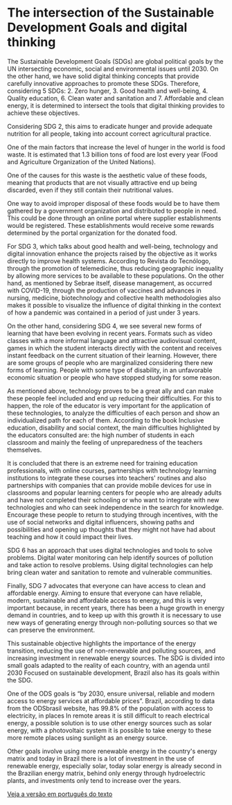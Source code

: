 # The intersection of the Sustainable Development Goals and digital thinking

The Sustainable Development Goals (SDGs) are global political goals by the UN intersecting economic, social and environmental issues until 2030. On the other hand, we have solid digital thinking concepts that provide carefully innovative approaches to promote these SDGs. Therefore, considering 5 SDGs: 2. Zero hunger, 3. Good health and well-being, 4. Quality education, 6. Clean water and sanitation and 7. Affordable and clean energy, it is determined to intersect the tools that digital thinking provides to achieve these objectives.

Considering SDG 2, this aims to eradicate hunger and provide adequate nutrition for all people, taking into account correct agricultural practice.

One of the main factors that increase the level of hunger in the world is food waste. It is estimated that 1.3 billion tons of food are lost every year (Food and Agriculture Organization of the United Nations).

One of the causes for this waste is the aesthetic value of these foods, meaning that products that are not visually attractive end up being discarded, even if they still contain their nutritional values.

One way to avoid improper disposal of these foods would be to have them gathered by a government organization and distributed to people in need. This could be done through an online portal where supplier establishments would be registered. These establishments would receive some rewards determined by the portal organization for the donated food.

For SDG 3, which talks about good health and well-being, technology and digital innovation enhance the projects raised by the objective as it works directly to improve health systems. According to Revista do Tecnólogo, through the promotion of telemedicine, thus reducing geographic inequality by allowing more services to be available to these populations. On the other hand, as mentioned by Sebrae itself, disease management, as occurred with COVID-19, through the production of vaccines and advances in nursing, medicine, biotechnology and collective health methodologies also makes it possible to visualize the influence of digital thinking in the context of how a pandemic was contained in a period of just under 3 years.

On the other hand, considering SDG 4, we see several new forms of learning that have been evolving in recent years. Formats such as video classes with a more informal language and attractive audiovisual content, games in which the student interacts directly with the content and receives instant feedback on the current situation of their learning. However, there are some groups of people who are marginalized considering there new forms of learning. People with some type of disability, in an unfavorable economic situation or people who have stopped studying for some reason. 

As mentioned above, technology proves to be a great ally and can make these people feel included and end up reducing their difficulties. For this to happen, the role of the educator is very important for the application of these technologies, to analyze the difficulties of each person and show an individualized path for each of them. According to the book Inclusive education, disability and social context, the main difficulties highlighted by the educators consulted are: the high number of students in each classroom and mainly the feeling of unpreparedness of the teachers themselves. 

It is concluded that there is an extreme need for training education professionals, with online courses, partnerships with technology learning institutions to integrate these courses into teachers' routines and also partnerships with companies that can provide mobile devices for use in classrooms and popular learning centers for people who are already adults and have not completed their schooling or who want to integrate with new technologies and who can seek independence in the search for knowledge. Encourage these people to return to studying through incentives, with the use of social networks and digital influencers, showing paths and possibilities and opening up thoughts that they might not have had about teaching and how it could impact their lives.

SDG 6 has an approach that uses digital technologies and tools to solve problems. Digital water monitoring can help identify sources of pollution and take action to resolve problems. Using digital technologies can help bring clean water and sanitation to remote and vulnerable communities.

Finally, SDG 7 advocates that everyone can have access to clean and affordable energy. Aiming to ensure that everyone can have reliable, modern, sustainable and affordable access to energy, and this is very important because, in recent years, there has been a huge growth in energy demand in countries, and to keep up with this growth it is necessary to use new ways of generating energy through non-polluting sources so that we can preserve the environment.

This sustainable objective highlights the importance of the energy transition, reducing the use of non-renewable and polluting sources, and increasing investment in renewable energy sources. The SDG is divided into small goals adapted to the reality of each country, with an agenda until 2030 Focused on sustainable development, Brazil also has its goals within the SDG.

One of the ODS goals is “by 2030, ensure universal, reliable and modern access to energy services at affordable prices”. Brazil, according to data from the ODSbrasil website, has 99.8% of the population with access to electricity, in places In remote areas it is still difficult to reach electrical energy, a possible solution is to use other energy sources such as solar energy, with a photovoltaic system it is possible to take energy to these more remote places using sunlight as an energy source.

Other goals involve using more renewable energy in the country's energy matrix and today in Brazil there is a lot of investment in the use of renewable energy, especially solar, today solar energy is already second in the Brazilian energy matrix, behind only energy through hydroelectric plants, and investments only tend to increase over the years.

[Veja a versão em português do texto](https://mayaram4rtins.github.io/md-ods-site/pt-template)